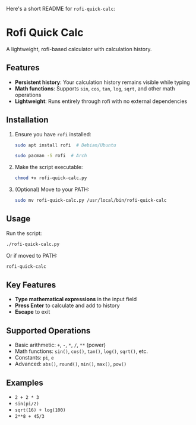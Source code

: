 Here's a short README for `rofi-quick-calc`:

# Rofi Quick Calc

A lightweight, rofi-based calculator with calculation history.

## Features

-   **Persistent history**: Your calculation history remains visible while typing
-   **Math functions**: Supports `sin`, `cos`, `tan`, `log`, `sqrt`, and other math operations
-   **Lightweight**: Runs entirely through rofi with no external dependencies

## Installation

1. Ensure you have `rofi` installed:

    ```bash
    sudo apt install rofi  # Debian/Ubuntu
    ```

    ```bash
    sudo pacman -S rofi  # Arch
    ```

2. Make the script executable:

    ```bash
    chmod +x rofi-quick-calc.py
    ```

3. (Optional) Move to your PATH:
    ```bash
    sudo mv rofi-quick-calc.py /usr/local/bin/rofi-quick-calc
    ```

## Usage

Run the script:

```bash
./rofi-quick-calc.py
```

Or if moved to PATH:

```bash
rofi-quick-calc
```

## Key Features

-   **Type mathematical expressions** in the input field
-   **Press Enter** to calculate and add to history
-   **Escape** to exit

## Supported Operations

-   Basic arithmetic: `+`, `-`, `*`, `/`, `**` (power)
-   Math functions: `sin()`, `cos()`, `tan()`, `log()`, `sqrt()`, etc.
-   Constants: `pi`, `e`
-   Advanced: `abs()`, `round()`, `min()`, `max()`, `pow()`

## Examples

-   `2 + 2 * 3`
-   `sin(pi/2)`
-   `sqrt(16) + log(100)`
-   `2**8 + 45/3`

